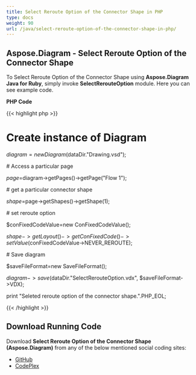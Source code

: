 ```yaml
---
title: Select Reroute Option of the Connector Shape in PHP
type: docs
weight: 90
url: /java/select-reroute-option-of-the-connector-shape-in-php/
---
```


## **Aspose.Diagram - Select Reroute Option of the Connector Shape**
To Select Reroute Option of the Connector Shape using **Aspose.Diagram Java for Ruby**, simply invoke **SelectRerouteOption** module. Here you can see example code.

**PHP Code**

{{< highlight php >}}

 # Create instance of Diagram

$diagram=new Diagram($dataDir."Drawing.vsd");

\# Access a particular page

$page=$diagram->getPages()->getPage("Flow 1");

\# get a particular connector shape

$shape=$page->getShapes()->getShape(1);

\# set reroute option

$conFixedCodeValue=new ConFixedCodeValue();

$shape->getLayout()->getConFixedCode()->setValue($conFixedCodeValue->NEVER_REROUTE);

\# Save diagram

$saveFileFormat=new SaveFileFormat();

$diagram->save($dataDir."SelectRerouteOption.vdx", $saveFileFormat->VDX);

print "Seleted reroute option of the connector shape.".PHP_EOL;

{{< /highlight >}}
## **Download Running Code**
Download **Select Reroute Option of the Connector Shape (Aspose.Diagram)** from any of the below mentioned social coding sites:

- [GitHub](https://github.com/asposediagram/Aspose.Diagram-for-Java/blob/master/Plugins/Aspose_Diagram_Java_for_PHP/src/aspose/diagram/WorkingwithShapes/SelectRerouteOption.php)
- [CodePlex](https://asposediagramjavaphp.codeplex.com/SourceControl/latest#src/aspose/diagram/WorkingwithShapes/SelectRerouteOption.php)

